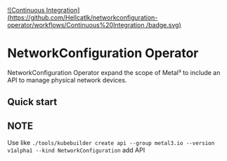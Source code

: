 [![Continuous Integration](https://github.com/Hellcatlk/networkconfiguration-operator/workflows/Continuous%20Integration
/badge.svg)](https://github.com/Hellcatlk/networkconfiguration-operator/actions)

# NetworkConfiguration Operator

NetworkConfiguration Operator expand the scope of Metal³ to include an API to manage physical network devices.

## Quick start

## NOTE

Use like `./tools/kubebuilder create api --group metal3.io --version v1alpha1 --kind NetworkConfiguration` add API
